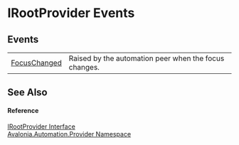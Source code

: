# IRootProvider Events




## Events
<table>
<tr>
<td><a href="E_Avalonia_Automation_Provider_IRootProvider_FocusChanged">FocusChanged</a></td>
<td>Raised by the automation peer when the focus changes.</td>
</tr>
</table>

## See Also


#### Reference
<a href="T_Avalonia_Automation_Provider_IRootProvider">IRootProvider Interface</a>  
<a href="N_Avalonia_Automation_Provider">Avalonia.Automation.Provider Namespace</a>  

